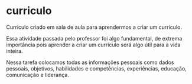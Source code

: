 # curriculo
Curriculo criado em sala de aula para aprendermos a criar um currículo.

Essa atividade passada pelo professor foi algo fundamental, de extrema importância pois aprender a criar um currículo será algo útil para a vida inteira.

Nessa tarefa colocamos todas as informações pessoais como dados pessoais, objetivos, habilidades e competências, experiências, educação, comunicaçâo e liderança. 

